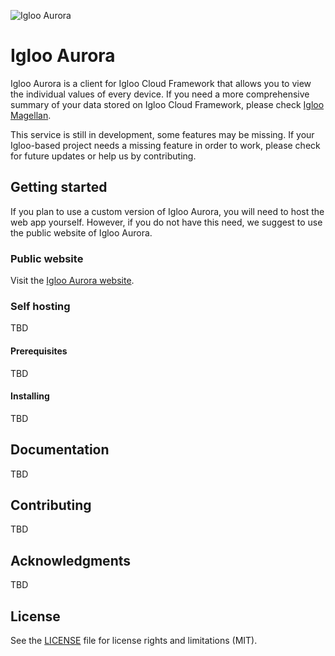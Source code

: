 ![Igloo Aurora](https://github.com/hellowitlab/iglooAurora/blob/master/iglooAurora.png?raw=true "Igloo Aurora")

# Igloo Aurora

Igloo Aurora is a client for Igloo Cloud Framework that allows you to view the individual values of every device. If you need a more comprehensive summary of your data stored on Igloo Cloud Framework, please check [Igloo Magellan](http:https://github.com/hellowitlab/iglooMagellan).

This service is still in development, some features may be missing. If your Igloo-based project needs a missing feature in order to work, please check for future updates or help us by contributing.

## Getting started

If you plan to use a custom version of Igloo Aurora, you will need to host the web app yourself. However, if you do not have this need, we suggest to use the public website of Igloo Aurora.

### Public website

Visit the [Igloo Aurora website](https://hellowitlab.github.io/iglooAurora/).

### Self hosting

TBD

#### Prerequisites

TBD

#### Installing

TBD

## Documentation

TBD

## Contributing

TBD

## Acknowledgments

TBD

## License

See the [LICENSE](https://github.com/hellowitlab/iglooAurora/blob/master/LICENSE) file for license rights and limitations (MIT).
